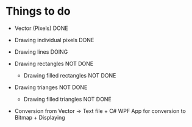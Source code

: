 # Things to do
- Vector (Pixels)               DONE
- Drawing individual pixels     DONE
- Drawing lines                 DOING
- Drawing rectangles            NOT DONE
  - Drawing filled rectangles   NOT DONE
- Drawing trianges              NOT DONE
  - Drawing filled triangles    NOT DONE

- Conversion from Vector -> Text file + C# WPF App for conversion to Bitmap + Displaying